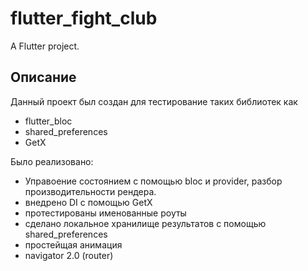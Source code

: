 # flutter_fight_club

A Flutter project.

## Описание

Данный проект был создан для тестирование таких библиотек как

- flutter_bloc
- shared_preferences
- GetX


Было реализовано:

- Управоение состоянием с помощью bloc и provider, разбор производительности рендера.
- внедрено DI с помощью GetX
- протестированы именованные роуты
- сделано локальное хранилище результатов с помощью shared_preferences
- простейщая анимация
- navigator 2.0 (router)